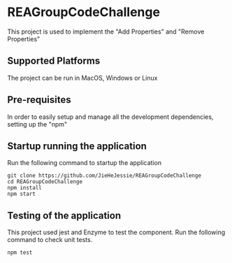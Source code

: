 # REAGroupCodeChallenge

This project is used to implement the "Add Properties" and "Remove Properties"

## Supported Platforms
The project can be run in MacOS, Windows or Linux 

## Pre-requisites
In order to easily setup and manage all the development dependencies, setting up the "npm"

## Startup running the application

Run the following command to startup the application
```
git clone https://github.com/JieHeJessie/REAGroupCodeChallenge
cd REAGroupCodeChallenge
npm install
npm start

```
## Testing of the application

This project used jest and Enzyme to test the component. Run the following command to check unit tests.
```
npm test
```
